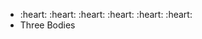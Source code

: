 <ul>
  <li>:heart:
  :heart:
  :heart:
  :heart:
  :heart:
  :heart:</li>
  <li>Three Bodies</li>
</ul>
